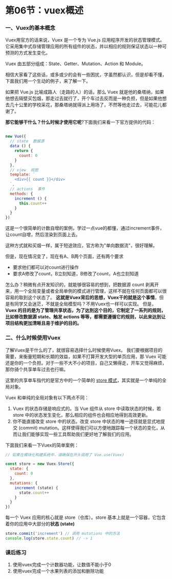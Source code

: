 # 第06节：vuex概述

### 一、Vuex的基本概念

Vuex用官方的话来说，Vuex 是一个专为 Vue.js 应用程序开发的状态管理模式。它采用集中式存储管理应用的所有组件的状态，并以相应的规则保证状态以一种可预测的方式发生变化。

Vuex 由五部分组成：State、Getter、Mutation、Action 和 Module。

 相信大家看了这些话，或多或少的会有一些困扰，字虽然都认识，但是却看不懂，下面我们用一个生动的例子，来了解一下。

如果把 Vue.js 比喻成路人（走路的人）的话，那么 Vuex 就是他的桑塔纳，如果他想去隔壁买包烟，那走过去就行了，开个车过去反而是一种负担，但是如果他想去几十公里的学校采花，那桑塔纳就得派上用场了，不然等他走过去，可能花儿都谢了。

**那它能够干什么？什么时候才使用它呢**?下面我们来看一下官方提供的代码：

``` js

new Vue({
  // state  数据源
  data () {
    return {
      count: 0
    }
  },
  // view  视图
  template: `
    <div>{{ count }}</div>
  `,
  // actions  事件
  methods: {
    increment () {
      this.count++
    }
  }
})

```

这是一个很简单的计数自增的案例，学过一点vue的都懂，通过increment事件，让count自增，然后渲染到页面上去。

这种方式就和买烟一样，属于短途效应，官方称为"单向数据流"，很好理解。

但是，现在情况变了，现在有A、B两个页面，还有两个要求
* 要求他们都可以对count进行操作
* 要求A修改了count，B立刻知道，B修改了count，A也立刻知道

怎么办？稍微有点开发知识的，就能够很容易的想到，把数据源 count 剥离开来，用一个全局变量或者全局单例的模式进行管理，这样不就在任何页面都可以很容易的取到这个状态了。
**这就是Vuex背后的思想，Vuex干的就是这个事情**，但是有同学又会迷茫，不就是全局模型吗？不用Vuex也一样可以实现。
但是，**Vuex 的目的是为了管理共享状态，为了达到这个目的，它制定了一系列的规则，比如修改数据源 state、触发 actions 等等，都需要遵循它的规则，以此来达到让项目结构更加清晰且易于维护的目的。**

### 二、什么时候使用Vuex

了解Vuex是干什么的了，就很容易选择什么时候使用Vuex。
我们要根据项目的需要，来衡量短期和长期的效益，如果不打算开发大型的单页应用，那 Vuex 可能还是你的一个负担。对于一些不大不小的项目，自己又懒得走，开车又觉得麻烦，那你骑个共享单车过去也行嘛。

这里的共享单车指代的是官方中的一个简单的 [store 模式](https://cn.vuejs.org/v2/guide/state-management.html#%E7%AE%80%E5%8D%95%E7%8A%B6%E6%80%81%E7%AE%A1%E7%90%86%E8%B5%B7%E6%AD%A5%E4%BD%BF%E7%94%A8)，其实就是一个单纯的全局对象。
 
Vuex 和单纯的全局对象有以下两点不同：

1. Vuex 的状态存储是响应式的。当 Vue 组件从 store 中读取状态的时候，若 store 中的状态发生变化，那么相应的组件也会相应地得到高效更新。
2. 你不能直接改变 store 中的状态。改变 store 中状态的唯一途径就是显式地提交 (commit) mutation。这样使得我们可以方便地跟踪每一个状态的变化，从而让我们能够实现一些工具帮助我们更好地了解我们的应用。

下面我们来看一下Vuex的简单案例：
``` js
// 如果在模块化构建系统中，请确保在开头调用了 Vue.use(Vuex)

const store = new Vuex.Store({
  state: {
    count: 0
  },
  mutations: {
    increment (state) {
      state.count++
    }
  }
})
```
每一个 Vuex 应用的核心就是 store（仓库）。store 基本上就是一个容器，它包含着你的应用中大部分的**状态 (state)**

``` js
store.commit('increment') // 调用 mutations 中的方法
console.log(store.state.count) // -> 1
```

### 课后练习

1. 使用vuex完成一个计数器功能，让数值不能小于0
2. 使用vuex完成一个水果列表的添加和删除功能